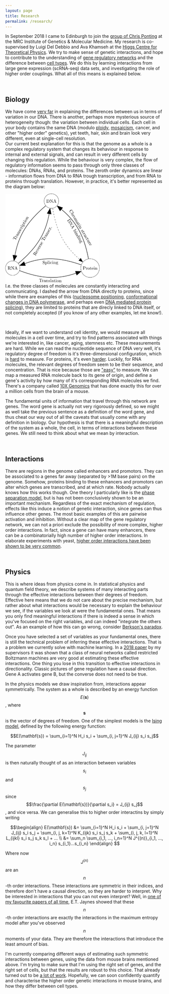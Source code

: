 ```yaml
---
layout: page
title: Research
permalink: /research/
---
```


<!-- COMING SOON: Something about my research. -->


<p>In September 2018 I came to Edinburgh to join the <a href="https://www.ed.ac.uk/mrc-human-genetics-unit/research/ponting-group">group of Chris Ponting</a> at the MRC Institute of Genetics & Molecular Medicine. My research is co-supervised by Luigi Del Debbio and Ava Khamseh at the <a href="https://higgs.ph.ed.ac.uk">Higgs Centre for Theoretical Physics</a>. We try to make sense of genetic interactions, and hope to contribute to the understanding of <a href="https://en.wikipedia.org/wiki/Gene_regulatory_network">gene regulatory networks</a> and the difference between <a href="https://www.humancellatlas.org">cell types</a>. We do this by learning interactions from large gene expression (scRNA-seq) data sets, and investigating the role of higher order couplings. What all of this means is explained below.</p> <br>


<h2>Biology </h2>
<p>
	We have come <a href="https://www.ebi.ac.uk/gwas/">very far</a> in explaining the differences between us in terms of variation in our DNA. There is another, perhaps more mysterious source of heterogeneity though: the variation between individual cells. Each cell in your body contains the same DNA (modulo <a href="https://en.wikipedia.org/wiki/Ploidy">ploidy</a>, <a href="https://en.wikipedia.org/wiki/Mosaic_(genetics)">mosaicism</a>, cancer, and other "higher order" genetics), yet teeth, hair, skin and brain look very different, even at single-cell resolution. <br>
	Our current best explanation for this is that the genome as a whole is a complex regulatory system that changes its behaviour in response to internal and external signals, and can result in very different cells by changing this regulation. While the behaviour is very complex, the flow of regulatory information seems to pass through only three classes of molecules: DNAs, RNAs, and proteins. The zeroth order dynamics are linear - information flows from DNA to RNA trough transcription, and from RNA to proteins through translation. However, in practice, it's better represented as the diagram below:
	<section class="center">
		<img src="/assets/central_dogma.png" width="300">
	</section>
	I.e. the three classes of molecules are constantly interacting and communicating. I dashed the arrow from DNA directly to proteins, since while there are examples of this (<a href="https://www.ncbi.nlm.nih.gov/pmc/articles/PMC3740156/">nucleosome positioning</a>, <a href="https://en.wikipedia.org/wiki/DNA_polymerase#Function">conformational changes in DNA polymerase</a>, and perhaps even <a href="https://www.ncbi.nlm.nih.gov/pmc/articles/PMC5238726/">DNA mediated protein splicing</a>), they are limited to proteins that are direcly linked to DNA itself, or not completely accepted (if you know of any other examples, let me know!).
</p><br>

<p> Ideally, if we want to understand cell identity, we would measure all molecules in a cell over time, and try to find patterns associated with things we're interested in, like cancer, aging, stemness etc. These measurements are hard. While we can read the nucleotide sequence of DNA very well, it's regulatory degree of freedom is it's three-dimensional configuration, which is <a href="https://en.wikipedia.org/wiki/Chromosome_conformation_capture">hard</a> to measure. For proteins, it's even <a href="https://en.wikibooks.org/wiki/Structural_Biochemistry/Proteins/X-ray_Crystallography">harder</a>. Luckily, for RNA molecules, the relevant degrees of freedom seem to be their sequence, and concentration. That is nice because those are <a href="https://en.wikipedia.org/wiki/RNA-Seq">"easy"</a> to measure.
We can map a measured RNA molecule back to its gene of origin, and define a gene's activity by how many of it's corresponding RNA molecules we find. 
There's a company called <a href="https://www.10xgenomics.com">10X Genomics</a> that has done exactly this for over a million cells from the brain of a mouse. <br>

The fundamental units of information that travel through this network are genes. The word gene is actually not very rigorously defined, so we might as well take the previous sentence as a definition of the word gene, and thus cheat our way out of all the caveats that usually come with any definition in biology. Our hypothesis is that there is a meaningful description of the system as a whole, the cell, in terms of interactions between these genes. We still need to think about what we mean by interaction. </p> <br>

<h2>Interactions</h2>
<p>There are regions in the genome called enhancers and promotors. They can be associated to a genes far away (separated by >1M base pairs) on the genome. Somehow, proteins binding to these enhancers and promotors can alter which genes are transcribed, and at which rate. Nobody actually knows how this works though. One theory I particularly like is the <a href="https://www.sciencedirect.com/science/article/pii/S009286741730185X">phase separation model</a>, but is has not been conclusively shown to be an important mechanism. Regardless of the exact mechanism of regulation, effects like this induce a notion of genetic interaction, since genes can thus influence other genes. The most basic examples of this are pairwise activation and inhibition. Without a clear map of the gene regulatory network, we can not a priori exclude the possibility of more complex, higher order interactions. In fact, since a gene can have many enhancers, there can be a combinatorially high number of higher order interactions. In elaborate experiments with yeast, <a href="https://www.mendeley.com/catalogue/0bb93e22-4a57-3dc4-b52c-9d2970cb71ab/?utm_source=desktop&utm_medium=1.19.4&utm_campaign=open_catalog&userDocumentId=%7B7377d51b-b43f-47bd-b4b6-026d03e3c5f1%7D">higher order interactions have been shown to be very common</a>.
</p><br>



<h2>Physics</h2>
This is where ideas from physics come in. In statistical physics and quantum field theory, we describe systems of many interacting parts through the effective interactions between their degrees of freedom. Effective here means that we do not care about the precise mechanism, but rather about what interactions would be necessary to explain the behaviour we see, if the variables we look at were the fundamental ones. That means you only find meaningful interactions if there is indeed a sense in which you've focused on the right variables, and can indeed "integrate the others out". As an example of how this can go wrong, consider <a href="https://en.wikipedia.org/wiki/Berkson%27s_paradox">Berkson's paradox</a>. 

Once you have selected a set of variables as your fundamental ones, there is still the technical problem of inferring these effective interactions. That is a problem we currently solve with machine learning. In a <a href="https://arxiv.org/abs/1810.11503">2018 paper</a> by my supervisors it was shown that a class of neural networks called restricted Boltzmann machines are very good at estimating these effective interactions. One thing you lose in this transition to effective interactions in directionality. Classic pictures of gene regulation have a causal direction. Gene A activates gene B, but the converse does not need to be true. 

In the physics models we draw inspiration from, interactions appear symmetrically. The system as a whole is described by an energy function $$E(\mathbf{s})$$, where $$\mathbf{s}$$ is the vector of degrees of freedom. One of the simplest models is the <a href="https://en.wikipedia.org/wiki/Ising_model" target="_blank">Ising model</a>, defined by the following energy function:

$$E(\mathbf{s}) = \sum_{i=1}^N H_i s_i + \sum_{i, j=1}^N J_{ij} s_i s_j$$

The parameter $$J_{ij}$$ is then naturally thought of as an interaction between variables $$s_i$$ and $$s_j$$ since $$\frac{\partial E(\mathbf{s})}{\partial s_i} = J_{ij} s_j$$, and vice versa. We can generalise this to higher order interactins by simply writing

$$\begin{align}
	E(\mathbf{s}) &= \sum_{i=1}^N H_i s_i + \sum_{i, j=1}^N J_{ij} s_i s_j + \sum_{i, j, k=1}^N K_{ijk} s_i s_j s_k +  \sum_{i, j, k, l=1}^N L_{ijkl} s_i s_j s_k s_l + ... \\ 
	&= \sum_n \sum_{i_1, ..., i_n=1}^N J^{(n)}_{i_1, ..., i_n} s_{i_1}...s_{i_n} 
\end{align} $$

Where now $$J^{(n)}$$ are an $$n$$-th order interactions. These interactions are symmetric in their indices, and therefore don't have a causal direction, so they are harder to interpret. Why be interested in interactions that you can not even interpret? Well, in <a href="https://journals.aps.org/pr/abstract/10.1103/PhysRev.106.620">one of my favourite papers of all time</a>, E.T. Jaynes showed that these $$n$$-th order interactions are exactly the interactions in the maximum entropy model after you've observed $$n$$ moments of your data. They are therefore the interactions that introduce the least amount of bias. 

I'm currently comparing different ways of estimating such symmetric interactions between genes, using the data from mouse brains mentioned above. I'm trying to make sure that I'm using the right set of genes, and the right set of cells, but that the results are robust to this choice. That already turned out to be <a href="https://en.wikipedia.org/wiki/Hofstadter%27s_law">a lot of work</a>. Hopefully, we can soon confidently quantify and characterise the higher order genetic interactions in mouse brains, and how they differ between cell types. 



